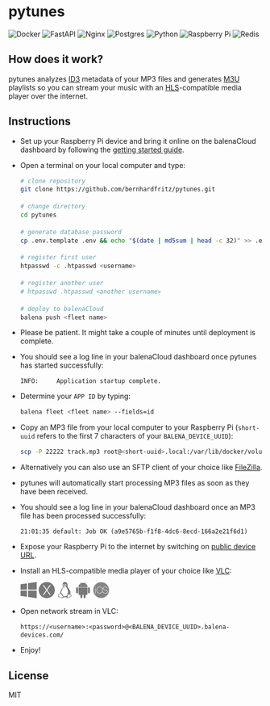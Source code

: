 # pytunes

![Docker](https://img.shields.io/badge/docker-%230db7ed.svg?style=for-the-badge&logo=docker&logoColor=white)
![FastAPI](https://img.shields.io/badge/FastAPI-005571?style=for-the-badge&logo=fastapi)
![Nginx](https://img.shields.io/badge/nginx-%23009639.svg?style=for-the-badge&logo=nginx&logoColor=white)
![Postgres](https://img.shields.io/badge/postgres-%23316192.svg?style=for-the-badge&logo=postgresql&logoColor=white)
![Python](https://img.shields.io/badge/python-3670A0?style=for-the-badge&logo=python&logoColor=ffdd54)
![Raspberry Pi](https://img.shields.io/badge/-RaspberryPi-C51A4A?style=for-the-badge&logo=Raspberry-Pi)
![Redis](https://img.shields.io/badge/redis-%23DD0031.svg?style=for-the-badge&logo=redis&logoColor=white)

## How does it work?

pytunes analyzes [ID3](https://en.wikipedia.org/wiki/ID3) metadata of your MP3 files and generates [M3U](https://en.wikipedia.org/wiki/M3U) playlists so you can stream your music with an [HLS](https://en.wikipedia.org/wiki/HTTP_Live_Streaming)-compatible media player over the internet.

## Instructions

- Set up your Raspberry Pi device and bring it online on the balenaCloud dashboard by following the [getting started guide](https://docs.balena.io/learn/getting-started/).
- Open a terminal on your local computer and type:

  ```bash
  # clone repository
  git clone https://github.com/bernhardfritz/pytunes.git

  # change directory
  cd pytunes

  # generate database password
  cp .env.template .env && echo "$(date | md5sum | head -c 32)" >> .env

  # register first user
  htpasswd -c .htpasswd <username>

  # register another user
  # htpasswd .htpasswd <another username>

  # deploy to balenaCloud
  balena push <fleet name>
  ```

- Please be patient. It might take a couple of minutes until deployment is complete.
- You should see a log line in your balenaCloud dashboard once pytunes has started successfully:
  ```
  INFO:     Application startup complete.
  ```
- Determine your `APP ID` by typing:
  ```bash
  balena fleet <fleet name> --fields=id
  ```
- Copy an MP3 file from your local computer to your Raspberry Pi (`short-uuid` refers to the first 7 characters of your `BALENA_DEVICE_UUID`):
  ```bash
  scp -P 22222 track.mp3 root@<short-uuid>.local:/var/lib/docker/volumes/<APP ID>_pytunes-data/_data/
  ```
- Alternatively you can also use an SFTP client of your choice like [FileZilla](https://filezilla-project.org/).
- pytunes will automatically start processing MP3 files as soon as they have been received.
- You should see a log line in your balenaCloud dashboard once an MP3 file has been processed successfully:
  ```
  21:01:35 default: Job OK (a9e5765b-f1f8-4dc6-8ecd-166a2e21f6d1)
  ```
- Expose your Raspberry Pi to the internet by switching on [public device URL](https://docs.balena.io/learn/manage/actions/#public-device-url).
- Install an HLS-compatible media player of your choice like [VLC](https://www.videolan.org/vlc/):

  [![Windows](windows.png)](https://www.videolan.org/vlc/download-windows.html)
  [![macOS](macos.png)](https://www.videolan.org/vlc/download-macosx.html)
  [![Linux](linux.png)](https://www.videolan.org/vlc/#download)
  [![Android](android.png)](https://www.videolan.org/vlc/download-android.html)
  [![iOS](ios.png)](https://www.videolan.org/vlc/download-ios.html)

- Open network stream in VLC:
  ```
  https://<username>:<password>@<BALENA_DEVICE_UUID>.balena-devices.com/
  ```
- Enjoy!

## License

MIT
